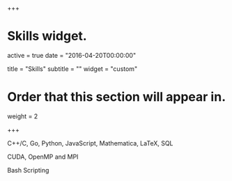 +++
# Skills widget.
active = true
date = "2016-04-20T00:00:00"

title = "Skills"
subtitle = ""
widget = "custom"


# Order that this section will appear in.
weight = 2

+++

C++/C, Go, Python, JavaScript, Mathematica, LaTeX, SQL

CUDA, OpenMP and MPI

Bash Scripting